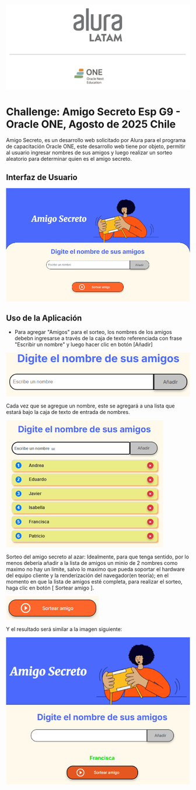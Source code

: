 ![](./img-md/header.png)

# Challenge: Amigo Secreto Esp G9 - Oracle ONE, Agosto de 2025 Chile


Amigo Secreto, es un desarrollo web solicitado por Alura para el programa de capacitación Oracle ONE, este desarrollo web tiene por objeto, permitir al usuario ingresar nombres de sus amigos y luego realizar un sorteo aleatorio para determinar quien es el amigo secreto.

## Interfaz de Usuario

<img src="./img-md/principal.png"/>

## Uso de la Aplicación

- Para agregar "Amigos" para el sorteo, los nombres de los amigos debebn ingresarse a través de la caja de texto referenciada con frase "Escribir un nombre" y luego hacer clic en botón [Añadir]

<img src="./img-md/input.png"/>

Cada vez que se agregue un nombre, este se agregará a una lista que estará bajo la caja de texto de entrada de nombres.

<img src="./img-md/listado.png"/>

Sorteo del amigo secreto al azar: Idealmente, para que tenga sentido, por lo menos debería añadir a la lista de amigos un minio de 2 nombres  como maximo no hay un limite, salvo lo maximo que pueda soportar el hardware del equipo cliente y la renderización del navegador(en teoría); en el momento en que la lista de amigos esté completa, para realizar el sorteo, haga clic en botón [ Sortear amigo ].

<img src="./img-md/boton-sorteo.png"/>

Y el resultado será similar a la imagen siguiente:

<img src="./img-md/resultado.png"/>

